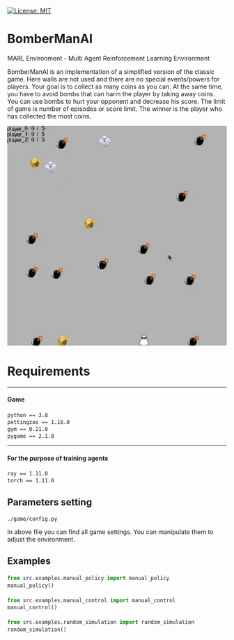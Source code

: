 
[![License: MIT](https://img.shields.io/badge/License-MIT-yellow.svg)](https://opensource.org/licenses/MIT)
# BomberManAI
MARL Environment - Multi Agent Reinforcement Learning Environment 

BomberManAI is an implementation of a simplified version of the classic game. 
Here walls are not used and there are no special events/powers for players. 
Your goal is to collect as many coins as you can. 
At the same time, you have to avoid bombs that can harm the player by taking away coins.
You can use bombs to hurt your opponent and decrease his score. 
The limit of game is number of episodes or score limit. 
The winner is the player who has collected the most coins.

![Alt Text](src/game/board_elements/images/visualization.gif)

# Requirements

---
#### Game
```
python == 3.8
pettingzoo == 1.16.0
gym == 0.21.0
pygame == 2.1.0 
```
---
#### For the purpose of training agents 
```
ray == 1.11.0
torch == 1.11.0
```
## Parameters setting
```
./game/config.py
```
In above file you can find all game settings. You can manipulate them to adjust
the environment.

## Examples
```python
from src.examples.manual_policy import manual_policy
manual_policy()
    
from src.examples.manual_control import manual_control
manual_control()

from src.examples.random_simulation import random_simulation
random_simulation()
```




